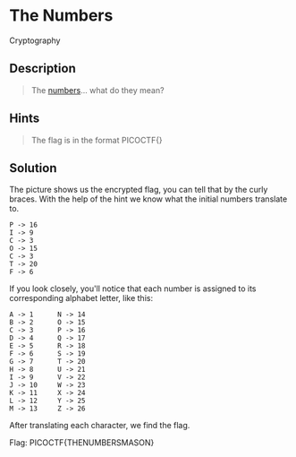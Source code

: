 # The Numbers
Cryptography

## Description
> The [numbers](https://jupiter.challenges.picoctf.org/static/f209a32253affb6f547a585649ba4fda/the_numbers.png)... what do they mean?

## Hints
> The flag is in the format PICOCTF{}

## Solution
The picture shows us the encrypted flag, you can tell that by the curly braces. 
With the help of the hint we know what the initial numbers translate to.

```
P -> 16
I -> 9
C -> 3
O -> 15
C -> 3
T -> 20
F -> 6
```
If you look closely, you'll notice that each number is assigned to its corresponding alphabet letter, like this:

```
A -> 1		N -> 14
B -> 2		O -> 15
C -> 3		P -> 16
D -> 4		Q -> 17
E -> 5		R -> 18
F -> 6		S -> 19
G -> 7		T -> 20
H -> 8		U -> 21
I -> 9		V -> 22
J -> 10		W -> 23
K -> 11		X -> 24
L -> 12		Y -> 25
M -> 13		Z -> 26
```
After translating each character, we find the flag.

Flag: PICOCTF{THENUMBERSMASON}